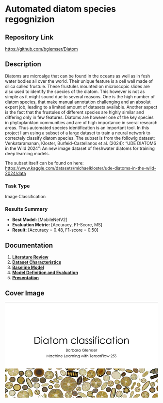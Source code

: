 # Automated diatom species regognizion

## Repository Link

https://github.com/bglemser/Diatom

## Description

Diatoms are microalge that can be found in the oceans as well as in fesh water bodies all over the world. Their unique feature is a cell wall made of silica called frustule. These frustules mounted on microscopic slides are also used to identify the species of the diatom. This however is not as simple as it might sound due to several reasons. One is the high number of diatom species, that make manual annotation challenging and an absolut expert job, leading to a limited amount of datasets available. Another aspect is the fact that the frustules of different species are highly similar and differing only in few features. 
Diatoms are however one of the key species in phytoplankton communities and are of high importance in sveral research areas. Thus automated species identification is an important tool. In this project I am using a subset of a large dataset to train a neural network to correctely classify diatom species. 
The subset is from the followig dataset:
Venkataramanan, Kloster, Burfeid-Castellanos et al. (2024): “UDE DIATOMS in the Wild 2024”: An new image dataset of freshwater diatoms for training deep learning models.

The subset itself can be found on here:
https://www.kaggle.com/datasets/michaelkloster/ude-diatoms-in-the-wild-2024/data


### Task Type

Image Classification

### Results Summary

- **Best Model:** [MobileNetV2]
- **Evaluation Metric:** [Accuracy, F1-Score, MS]
- **Result:** [Accuracy = 0.48, F1-score = 0.50]
## Documentation

1. **[Literature Review](0_LiteratureReview/README.md)**
2. **[Dataset Characteristics](1_DatasetCharacteristics/data_exploration.ipynb)**
3. **[Baseline Model](2_BaselineModel/BaselineModel.ipynb)**
4. **[Model Definition and Evaluation](3_Model/Model.ipynb)**
5. **[Presentation](4_Presentation/Diatom_classification.pptx)**

## Cover Image

![Project Cover Image](CoverImage/Cover_image.png)
